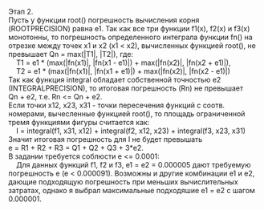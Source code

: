 Этап 2.  
Пусть у функции root() погрешность вычисления корня (ROOTPRECISION) равна e1. Так как все три функции f1(x), f2(x) и f3(x) монотонны, то погрешность определенного интеграла функции fn() на отрезке между точек x1 и x2 (x1 < x2), вычисленных функцией root(), не превышает Qn&nbsp;=&nbsp;max(|T1|,&nbsp;|T2|), где:  
&nbsp;&nbsp;&nbsp;&nbsp;T1 = e1 * (max(|fn(x1)|, |fn(x1 - e1)|) + max(|fn(x2)|, |fn(x2 + e1)|),  
&nbsp;&nbsp;&nbsp;&nbsp;T2 = e1 * (max(|fn(x1)|, |fn(x1 + e1)|) + max(|fn(x2)|, |fn(x2 - e1)|)  
Так как функция integral обладает собственной точностью e2 (INTEGRALPRECISION), то итоговая погрешность (Rn) не превышает Qn&nbsp;+&nbsp;e2, т.е. Rn&nbsp;<=&nbsp;Qn&nbsp;+&nbsp;e2.  
Если точки x12, x23, x31 - точки пересечения функций с соотв. номерами, вычесленные функцией root(), то площадь ограниченной тремя функциями фигуры считается как:  
&nbsp;&nbsp;&nbsp;&nbsp;I&nbsp;=&nbsp;integral(f1,&nbsp;x31,&nbsp;x12)&nbsp;+&nbsp;integral(f2,&nbsp;x12,&nbsp;x23)&nbsp;+&nbsp;integral(f3,&nbsp;x23,&nbsp;x31)  
Значит итоговая погрешность для I не будет превышать e&nbsp;=&nbsp;R1&nbsp;+&nbsp;R2&nbsp;+&nbsp;R3&nbsp;=&nbsp;Q1&nbsp;+&nbsp;Q2&nbsp;+&nbsp;Q3&nbsp;+&nbsp;3*e2.  
В задании требуется соблюсти e&nbsp;<=&nbsp;0.0001:  
&nbsp;&nbsp;&nbsp;&nbsp;Для данных функций f1, f2 и f3, e1&nbsp;=&nbsp;e2&nbsp;=&nbsp;0.000005 дают требуемую погрешность e&nbsp;(e&nbsp;<&nbsp;0.000091). Возможны и другие комбинации e1 и e2, дающие подходящую   погрешность при меньших вычислительных затратах, однако я выбрал максимальные подходяшие e1&nbsp;=&nbsp;e2 с шагом 0.000001.
